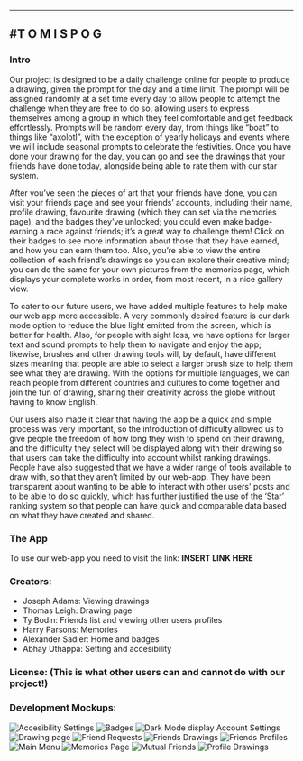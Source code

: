 -------------------------------------------------------------------------
#T O M I S P O G 
-------------------------------------------------------------------------

### Intro
Our project is designed to be a daily challenge online for people to produce a drawing, given the prompt for the day and a time limit. The prompt will be assigned randomly at a set time every day to allow people to attempt the challenge when they are free to do so, allowing users to express themselves among a group in which they feel comfortable and get feedback effortlessly. Prompts will be random every day, from things like “boat” to things like “axolotl”, with the exception of yearly holidays and events where we will include seasonal prompts to celebrate
the festivities. Once you have done your drawing for the day, you can go and see the drawings that your friends have done today, alongside being able to rate them with our star system.

After you’ve seen the pieces of art that your friends have done, you can visit your friends page and see your friends’ accounts, including their name, profile drawing, favourite drawing (which they can set via the memories page), and the badges they’ve unlocked; you could even make
badge-earning a race against friends; it’s a great way to challenge them! Click on their badges to see more information about those that they have earned, and how you can earn them too. Also, you’re able to view the entire collection of each friend’s drawings so you can explore their creative mind; you can do the same for your own pictures from the memories page, which displays your complete works in order, from most recent, in a nice gallery view.

To cater to our future users, we have added multiple features to help make our web app more accessible. A very commonly desired feature is our dark mode option to reduce the blue light emitted from the screen, which is better for health. Also, for people with sight loss, we have
options for larger text and sound prompts to help them to navigate and enjoy the app; likewise, brushes and other drawing tools will, by default, have different sizes meaning that people are
able to select a larger brush size to help them see what they are drawing. With the options for multiple languages, we can reach people from different countries and cultures to come together and join the fun of drawing, sharing their creativity across the globe without having to know English.

Our users also made it clear that having the app be a quick and simple process was very important, so the introduction of difficulty allowed us to give people the freedom of how long they wish to spend on their drawing, and the difficulty they select will be displayed along with their drawing so that users can take the difficulty into account whilst ranking drawings. People have also suggested that we have a wider range of tools available to draw with, so that they aren’t limited by our web-app. They have been transparent about wanting to be able to interact with other users' posts and to be able to do so quickly, which has further justified the use of the ‘Star’ ranking system so that people can have quick and comparable data based on what they have created and shared.


### The App
To use our web-app you need to visit the link:
**INSERT LINK HERE**



### Creators:
- Joseph Adams: Viewing drawings
- Thomas Leigh: Drawing page
- Ty Bodin: Friends list and viewing other users profiles
- Harry Parsons: Memories
- Alexander Sadler: Home and badges
- Abhay Uthappa: Setting and accesibility



### License: (This is what other users can and cannot do with our project!)




### Development Mockups:
![Accesibility Settings](/Mockup/AccessibilitySettings-MU.png)
![Badges](/Mockup/Badges-MU.png)
![Dark Mode display Account Settings](https://git.cs.bham.ac.uk/team-projects-2022-23/team40-22/-/blob/main/Mockup/DarkModeAccountSettings-MU.png)
![Drawing page](/Mockup/DrawingPage-MU.png)
![Friend Requests](/Mockup/FriendRequests-MU.png)
![Friends Drawings](/Mockup/FriendsDrawing-MU.png)
![Friends Profiles](/Mockup/FriendsProfile-MU.png)
![Main Menu](/Mockup/MainMenu-MU.png)
![Memories Page](/Mockup/MemoriesPage-MU.png)
![Mutual Friends](/Mockup/MutualFriends-MU.png)
![Profile Drawings](/Mockup/ProfileDrawing-MU.png)
